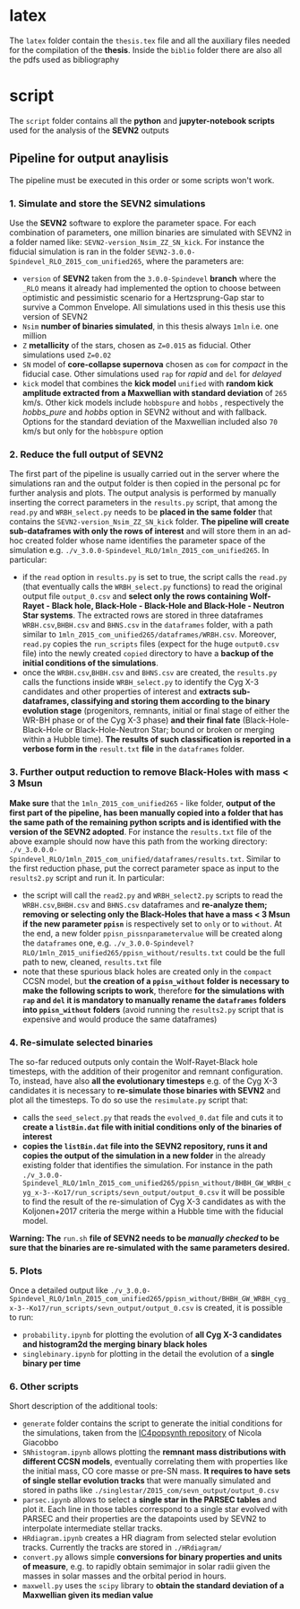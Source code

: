 # latex
The `latex` folder contain the `thesis.tex` file and all the auxiliary files needed for the compilation of the **thesis**. Inside the `biblio` folder there are also all the pdfs used as bibliography

# script
The `script` folder contains all the **python** and **jupyter-notebook scripts** used for the analysis of the **SEVN2** outputs





## Pipeline for output anaylisis
The pipeline must be executed in this order or some scripts won't work.


### 1. Simulate and store the SEVN2 simulations

Use the **SEVN2** software to explore the parameter space. For each combination of parameters, one million binaries are simulated with SEVN2 in a folder named like: `SEVN2-version_Nsim_ZZ_SN_kick`. For instance the fiducial simulation is ran in the folder `SEVN2-3.0.0-Spindevel_RLO_Z015_com_unified265`, where the parameters are:
  - `version` of **SEVN2** taken from the `3.0.0-Spindevel` **branch** where the `_RLO` means it already had implemented the option to choose between optimistic and pessimistic scenario for a Hertzsprung-Gap star to survive a Common Envelope. All simulations used in this thesis use this version of SEVN2
  - `Nsim` **number of binaries simulated**, in this thesis always `1mln` i.e. one million
  - `Z` **metallicity** of the stars, chosen as `Z=0.015` as fiducial. Other simulations used `Z=0.02`
  - `SN` model of **core-collapse supernova** chosen as `com` for *compact* in the fiducial case. Other simulations used `rap` for *rapid* and `del` for *delayed*
  - `kick` model that combines the **kick model** `unified` with **random kick amplitude extracted from a Maxwellian with standard deviation** of `265` km/s. Other kick models include `hobbspure` and `hobbs` , respectively the *hobbs_pure* and *hobbs* option in SEVN2 without and with fallback. Options for the standard deviation of the Maxwellian included also `70` km/s but only for the `hobbspure` option


### 2. Reduce the full output of SEVN2

The first part of the pipeline is usually carried out in the server where the simulations ran and the output folder is then copied in the personal pc for further analysis and plots. The output analysis is performed by manually inserting the correct parameters in the `results.py` script, that among the `read.py` and `WRBH_select.py` needs to be **placed in the same folder** that contains the `SEVN2-version_Nsim_ZZ_SN_kick` folder. **The pipeline will create sub-dataframes with only the rows of interest** and will store them in an ad-hoc created folder whose name identifies the parameter space of the simulation e.g. `./v_3.0.0-Spindevel_RLO/1mln_Z015_com_unified265`. In particular:
  - if the `read` option in `results.py` is set to true, the script calls the `read.py` (that eventually calls the `WRBH_select.py` functions) to read the original output file `output_0.csv` and **select only the rows containing Wolf-Rayet - Black hole, Black-Hole - Black-Hole and Black-Hole - Neutron  Star systems**. The extracted rows are stored in three dataframes `WRBH.csv`,`BHBH.csv` and `BHNS.csv` in the `dataframes` folder, with a path similar to `1mln_Z015_com_unified265/dataframes/WRBH.csv`. Moreover, `read.py` copies the `run_scripts` files (expect for the huge `output0.csv` file) into the newly created `copied` directory to have a **backup of the initial conditions of the simulations**.
  - once the `WRBH.csv`,`BHBH.csv` and `BHNS.csv` are created, the `results.py` calls the functions inside `WRBH_select.py` to identify the Cyg X-3 candidates and other properties of interest and **extracts sub-dataframes, classifying and storing them according to the binary evolution stage** (progenitors, remnants, initial or final stage of either the WR-BH phase or of the Cyg X-3 phase) **and their final fate** (Black-Hole-Black-Hole or Black-Hole-Neutron Star; bound or broken or merging within a Hubble time). **The results of such classification is reported in a verbose form in the** `result.txt` **file** in the `dataframes` folder.


### 3. Further output reduction to remove Black-Holes with mass < 3 Msun

**Make sure** that the `1mln_Z015_com_unified265` - like folder, **output of the first part of the pipeline, has been manually copied into a folder that has the same path of the remaining python scripts and is identified with the version of the SEVN2 adopted**. For instance the `results.txt` file of the above example should now have this path from the working directory: `./v_3.0.0.0-Spindevel_RLO/1mln_Z015_com_unified/dataframes/results.txt`. Similar to the first reduction phase, put the correct parameter space as input to the `results2.py` script and run it. In particular:
  - the script will call the `read2.py` and `WRBH_select2.py` scripts to read the `WRBH.csv`,`BHBH.csv` and `BHNS.csv` dataframes and **re-analyze them; removing or selecting only the Black-Holes that have a mass < 3 Msun if the new parameter `ppisn`** is respectively set to `only` or to `without`. At the end, a new folder `ppisn_pissnparametervalue` will be created along the `dataframes` one, e.g. `./v_3.0.0-Spindevel?RLO/1mln_Z015_unified265/ppisn_without/results.txt` could be the full path to new, cleaned, `results.txt` file
  - note that these spurious black holes are created only in the `compact` CCSN model, but **the creation of a `ppisn_without` folder is necessary to make the following scripts to work**, therefore **for the simulations with `rap` and `del` it is mandatory to manually rename the `dataframes` folders into `ppisn_without` folders** (avoid running the `results2.py` script that is expensive and would produce the same dataframes)
    

### 4. Re-simulate selected binaries

The so-far reduced outputs only contain the Wolf-Rayet-Black hole timesteps, with the addition of their progenitor and remnant configuration. To, instead, have also **all the evolutionary timesteps** e.g. of the Cyg X-3 candidates it is necessary to **re-simulate those binaries with SEVN2** and plot all the timesteps. To do so use the `resimulate.py` script that:
  - calls the `seed_select.py` that reads the `evolved_0.dat` file and cuts it to **create a `listBin.dat` file with initial conditions only of the binaries of interest**
  - **copies the `listBin.dat` file into the SEVN2 repository, runs it and copies the output of the simulation in a new folder** in the already existing folder that identifies the simulation. For instance in the path `./v_3.0.0-Spindevel_RLO/1mln_Z015_com_unified265/ppisn_without/BHBH_GW_WRBH_cyg_x-3--Ko17/run_scripts/sevn_output/output_0.csv` it will be possible to find the result of the re-simulation of Cyg X-3 candidates as with the Koljonen+2017 criteria the merge within a Hubble time with the fiducial model.

**Warning: The** `run.sh` **file of SEVN2 needs to be *manually checked* to be sure that the binaries are re-simulated with the same parameters desired.**
 

### 5. Plots

Once a detailed output like `./v_3.0.0-Spindevel_RLO/1mln_Z015_com_unified265/ppisn_without/BHBH_GW_WRBH_cyg_x-3--Ko17/run_scripts/sevn_output/output_0.csv` is created, it is possible to run:
  - `probability.ipynb` for plotting the evolution of **all Cyg X-3 candidates and histogram2d the merging binary black holes**
  - `singlebinary.ipynb` for plotting in the detail the evolution of a **single binary per time**

### 6. Other scripts

Short description of the additional tools:
  - `generate` folder contains the script to generate the initial conditions for the simulations, taken from the [IC4popsynth repository](https://github.com/GiacobboNicola/IC4popsyn) of Nicola Giacobbo
  - `SNhistogram.ipynb` allows plotting the **remnant mass distributions with different CCSN models**, eventually correlating them with properties like the initial mass, CO core masse or pre-SN mass. **It requires to have sets of single stellar evolution tracks** that were manually simulated and stored in paths like `./singlestar/Z015_com/sevn_output/output_0.csv`
  - `parsec.ipynb` allows to select a **single star in the PARSEC tables** and plot it. Each line in those tables correspond to a single star evolved with PARSEC and their properties are the datapoints used by SEVN2 to interpolate intermediate stellar tracks.
  - `HRdiagram.ipynb` creates a HR diagram from selected stelar evolution tracks. Currently the tracks are stored in `./HRdiagram/`
  - `convert.py` allows simple **conversions for binary properties and units of measure**, e.g. to rapidly obtain semimajor in solar radii given the masses in solar masses and the orbital period in hours.
  - `maxwell.py` uses the `scipy` library to **obtain the standard deviation of a Maxwellian given its median value**

